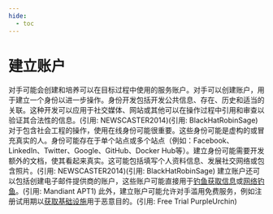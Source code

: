 ```yaml
---
hide:
  - toc
---
```


# 建立账户

对手可能会创建和培养可以在目标过程中使用的服务账户。对手可以创建账户，用于建立一个身份以进一步操作。身份开发包括开发公共信息、存在、历史和适当的关联。这种开发可以应用于社交媒体、网站或其他可以在操作过程中引用和审查以验证其合法性的信息。(引用: NEWSCASTER2014)(引用: BlackHatRobinSage)  对于包含社会工程的操作，使用在线身份可能很重要。这些身份可能是虚构的或冒充真实的人。身份可能存在于单个站点或多个站点（例如：Facebook、LinkedIn、Twitter、Google、GitHub、Docker Hub等）。建立身份可能需要开发额外的文档，使其看起来真实。这可能包括填写个人资料信息、发展社交网络或包含照片。(引用: NEWSCASTER2014)(引用: BlackHatRobinSage)  建立账户还可以包括创建电子邮件提供商的账户，这些账户可能直接用于[钓鱼获取信息](https://attack.mitre.org/techniques/T1598)或[网络钓鱼](https://attack.mitre.org/techniques/T1566)。(引用: Mandiant APT1) 此外，建立账户可能允许对手滥用免费服务，例如注册试用期以[获取基础设施](https://attack.mitre.org/techniques/T1583)用于恶意目的。(引用: Free Trial PurpleUrchin) 
